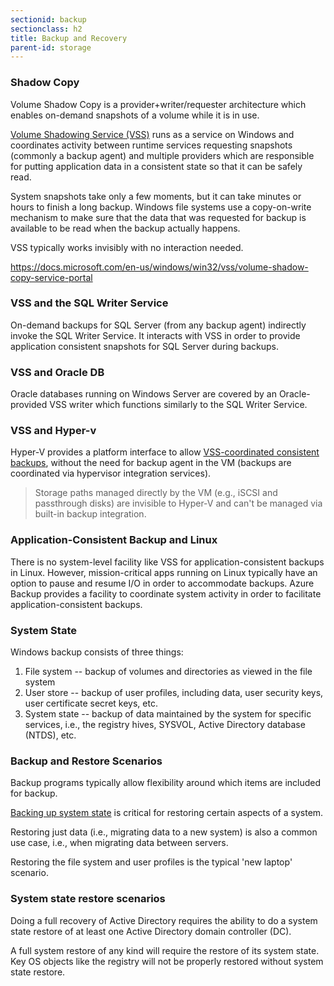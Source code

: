 ```yaml
---
sectionid: backup
sectionclass: h2
title: Backup and Recovery
parent-id: storage
---
```


### Shadow Copy

Volume Shadow Copy is a provider+writer/requester architecture which enables on-demand snapshots of a volume while it is in use.

[Volume Shadowing Service (VSS)](https://docs.microsoft.com/en-us/windows/win32/vss/volume-shadow-copy-service-overview) runs as a service on Windows and coordinates activity between runtime services requesting snapshots (commonly a backup agent) and multiple providers which are responsible for putting application data in a consistent state so that it can be safely read.

System snapshots take only a few moments, but it can take minutes or hours to finish a long backup. Windows file systems use a copy-on-write mechanism to make sure that the data that was requested for backup is available to be read when the backup actually happens.

VSS typically works invisibly with no interaction needed.

https://docs.microsoft.com/en-us/windows/win32/vss/volume-shadow-copy-service-portal


### VSS and the SQL Writer Service

On-demand backups for SQL Server (from any backup agent) indirectly invoke the SQL Writer Service. It interacts with VSS in order to provide application consistent snapshots for SQL Server during backups.

### VSS and Oracle DB

Oracle databases running on Windows Server are covered by an Oracle-provided VSS writer which functions similarly to the SQL Writer Service.

### VSS and Hyper-v

Hyper-V provides a platform interface to allow [VSS-coordinated consistent backups](https://docs.microsoft.com/en-us/previous-versions/windows/desktop/virtual/backing-up-and-restoring-virtual-machines), without the need for backup agent in the VM (backups are coordinated via hypervisor integration services).

> Storage paths managed directly by the VM (e.g., iSCSI and passthrough disks) are invisible to Hyper-V and can't be managed via built-in backup integration.

### Application-Consistent Backup and Linux

There is no system-level facility like VSS for application-consistent backups in Linux. However, mission-critical apps running on Linux typically have an option to pause and resume I/O in order to accommodate backups. Azure Backup provides a facility to coordinate system activity in order to facilitate application-consistent backups.

### System State

Windows backup consists of three things:

1. File system -- backup of volumes and directories as viewed in the file system
2. User store -- backup of user profiles, including data, user security keys, user certificate secret keys, etc.
3. System state -- backup of data maintained by the system for specific services, i.e., the registry hives, SYSVOL, Active Directory database (NTDS), etc.
 
### Backup and Restore Scenarios

Backup programs typically allow flexibility around which items are included for backup.

[Backing up system state](https://docs.microsoft.com/en-us/windows/win32/vss/locating-additional-system-files) is critical for restoring certain aspects of a system.

Restoring just data (i.e., migrating data to a new system) is also a common use case, i.e., when migrating data between servers.

Restoring the file system and user profiles is the typical 'new laptop' scenario.

### System state restore scenarios

Doing a full recovery of Active Directory requires the ability to do a system state restore of at least one Active Directory domain controller (DC).

A full system restore of any kind will require the restore of its system state. Key OS objects like the registry will not be properly restored without system state restore.

